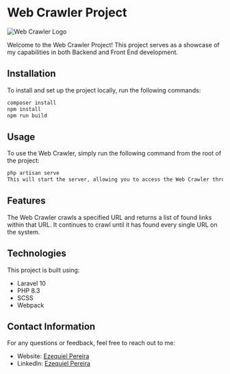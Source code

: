 # Web Crawler Project

![Web Crawler Logo](https://web-crawler.ezequielhpp.net/img/logo.webp)

Welcome to the Web Crawler Project! This project serves as a showcase of my capabilities in both Backend and Front End development.

## Installation

To install and set up the project locally, run the following commands:

```bash
composer install
npm install
npm run build
```

## Usage
To use the Web Crawler, simply run the following command from the root of the project:

```bash
php artisan serve
This will start the server, allowing you to access the Web Crawler through your browser.
```

## Features
The Web Crawler crawls a specified URL and returns a list of found links within that URL. It continues to crawl until it has found every single URL on the system.

## Technologies
This project is built using:

- Laravel 10
- PHP 8.3
- SCSS
- Webpack

## Contact Information
For any questions or feedback, feel free to reach out to me:

- Website: [Ezequiel Pereira](https://ezequielhpp.net)
- LinkedIn: [Ezequiel Pereira](https://www.linkedin.com/in/ezequiel-pereira-85ab5a58/)
